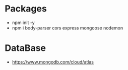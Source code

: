 # Packages
* npm init -y
* npm i body-parser cors express mongoose nodemon



# DataBase
* https://www.mongodb.com/cloud/atlas
